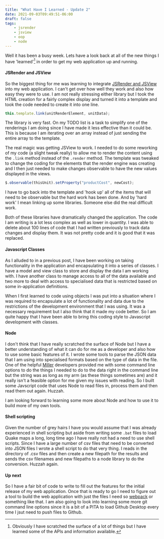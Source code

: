 ```yaml
---
title: "What Have I Learned - Update 2"
date: 2021-09-03T09:49:51-06:00
draft: false
tags:
    - jsrender
    - jsview
    - oop
    - node
---
```


Well it has been a busy week. Lets have a look back at all of the new things I have 'learned'[^1] in order to get my web application up and running. 

#### JSRender and JSView

So the biggest thing for me was learning to integrate [JSRender and JSView](https://www.jsviews.com) into my web application. I can't get over how well they work and also how easy they were to use. I am not really stressing either library but I took the HTML creation for a fairly complex display and turned it into a template and took the code needed to create it into one line.
```javascript
this.template.link(unitRenderElement, unitData);
```
The library is very fast. On my TODO list is a task to simplify one of the renderings I am doing since I have made it less effective than it could be. This is because I am iterating over an array instead of just sending the entire array to the template. 

The real magic was getting JSView to work. I needed to do some reworking of my code (a slight tweak really) to allow me to render the content using the `.link` method instead of the `.render` method. The template was tweaked to change the coding for the elements that the render engine was creating and I then just needed to make changes observable to have the new values displayed in the views.
```javascript
$.observable(thisUnit).setProperty("productCost", newCost);
```
I have to go back into the template and 'hook up' all of the items that will need to be observable but the hard work has been done. And by 'hard work' I mean linking up some libraries. Someone else did the real difficult work. 

Both of these libraries have dramatically changed the application. The code I am writing is a lot less complex as well as lower in quantity. I was able to delete about 100 lines of code that I had written previously to track data changes and display them. It was not pretty code and it is good that it was replaced. 

#### Javascript Classes

As I alluded to in a previous post, I have been working on taking functionality in the application and encapsulating it into a series of classes. I have a model and view class to store and display the data I am working with. I have another class to manage access to all of the data available and two more to deal with access to specialised data that is restricted based on some in-application definitions.

When I first learned to code using objects I was put into a situation where I was required to encapsulate a lot of functionality and data due to the restrictions of the development environment that I was using. It was a necessary requirement but I also think that it made my code better. So I am quite happy that I have been able to bring this coding style to Javascript development with classes.

#### Node

I don't think that I have really scratched the surface of Node but I have a better understanding of what it can do for me as a developer and also how to use some basic features of it. I wrote some tools to parse the JSON data that I am using into specialised formats based on the type of data in the file. One of the helpful [Miller][millerlink] developers provided me with some command line options to do the things I needed to do to the data right in the command line but the string was as long as my arm (as these things sometimes are) and it really isn't a feasible option for me given my issues with reading. So I built some Javscript code that uses Node to read files in, process them and then read them out again. Huzzah.

I am looking forward to learning some more about Node and how to use it to build more of my own tools. 

#### Shell scripting

Given the number of grey hairs I have you would assume that I was already experienced in shell scripting but aside from writing some `.bat` files to load Quake maps a long, long time ago I have really not had a need to use shell scripts. Since I have a large number of csv files that need to be converted into JSON files I wrote a shell script to do that very thing. I reads in the directory of .csv files and then create a new filepath for the results and sends the csv filenames and new filepaths to a node library to do the conversion. Huzzah again. 

#### Up next

So I have a fair bit of code to write to fill out the features for the initial release of my web application. Once that is ready to go I need to figure out a tool to build the web application with just the files I need so [webpack](https://webpack.js.org) or something like that.  I am also going to look into learning some more git command line options since it is a bit of a PITA to load Github Desktop every time I jsut need to push files to Github. 

[millerlink]:https://github.com/johnkerl/miller

[^1]: Obviously I have scratched the surface of a lot of things but I have learned some of the APIs and information available.
